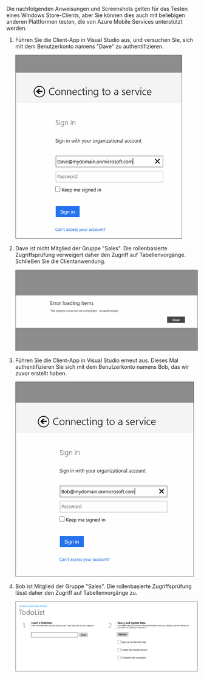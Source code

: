 
Die nachfolgenden Anweisungen und Screenshots gelten für das Testen eines Windows Store-Clients, aber Sie können dies auch mit beliebigen anderen Plattformen testen, die von Azure Mobile Services unterstützt werden.

1. Führen Sie die Client-App in Visual Studio aus, und versuchen Sie, sich mit dem Benutzerkonto namens "Dave" zu authentifizieren. 

    ![](./media/mobile-services-aad-rbac-test-app/dave-login.png)

2. Dave ist nicht Mitglied der Gruppe "Sales". Die rollenbasierte Zugriffsprüfung verweigert daher den Zugriff auf Tabellenvorgänge. Schließen Sie die Clientanwendung.

    ![](./media/mobile-services-aad-rbac-test-app/unauthorized.png)

3. Führen Sie die Client-App in Visual Studio erneut aus. Dieses Mal authentifizieren Sie sich mit dem Benutzerkonto namens Bob, das wir zuvor erstellt haben.

    ![](./media/mobile-services-aad-rbac-test-app/bob-login.png)

4. Bob ist Mitglied der Gruppe "Sales". Die rollenbasierte Zugriffsprüfung lässt daher den Zugriff auf Tabellenvorgänge zu.

    ![](./media/mobile-services-aad-rbac-test-app/success.png)

<!---HONumber=July15_HO2-->